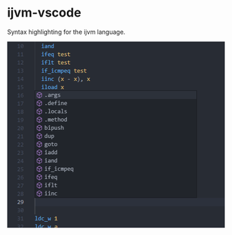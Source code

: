 # ijvm-vscode

Syntax highlighting for the ijvm language.

<img src=https://raw.githubusercontent.com/martinkors/ijvm-vscode/master/images/reference.png width=515 height=431>